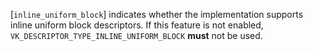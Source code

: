 [`inline_uniform_block`]
indicates whether the implementation supports inline uniform block
descriptors.
If this feature is not enabled,
`VK_DESCRIPTOR_TYPE_INLINE_UNIFORM_BLOCK` **must**  not be used.